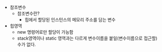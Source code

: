 * 참조변수
  - 참조변수란?
    - 힙에서 할당된 인스턴스의 메모리 주소를 담는 변수
* 힙영역
  - new 명령어로만 할당이 가능함
  - stack영역이나 static 영역과는 다르게 변수이름을 붙일(변수이름으로 접근할) 수가 없다.
